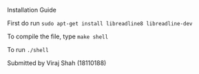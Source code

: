 Installation Guide

First do run 
```sudo apt-get install libreadline8 libreadline-dev```

To compile the file, type 
```make shell```

To run
```./shell```

Submitted by
Viraj Shah
(18110188)